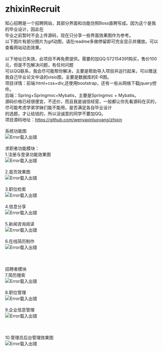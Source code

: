 # zhixinRecruit
知心招聘是一个招聘网站，其部分界面和功能仿照Boss直聘写成。因为这个是我的毕业设计，因此在</br>
毕业之前暂时不会上传源码，现在只分享一些界面效果图作为参考。</br>
以下图片有部分图片为gif动图，请在readme多做停留即可完全显示并播放。可以查看网站动态效果。
</br></br>
以下地址已失效，此项目不再免费提供。需要的加QQ:572154391购买，售价100元，但是不包解决问题，有任何问题</br>
可以QQ联系，我会尽可能帮你解决，主要是帮助导入项目并运行起来，可以赠送我自己毕业论文中话的visio图，主要是数据库的E-R图。</br>
项目详情：前端:html+css+div,还使用bootstrap，还有一些从网络下载jquery控件。</br>
后端：Spring+Springmvc+Mybatis，主要是Springmvc + Mybatis。</br>
源码价格已经很便宜，不还价，而且我是诚信经营，一般都让你先看源码在买的，尽可能考虑学弟学妹们能不能用，是否满足各自毕业设计</br>
的选题，才让给钱的，所以没诚意的同学不要加QQ。</br>
项目源码地址：https://github.com/wenyaxinluoyang/zhixin
</br></br>
系统功能图</br>
![Error载入出错](https://github.com/wenyaxinluoyang/zhixinRecruit/blob/master/images/Architecture.png)</br>
</br>
求职者功能模块：</br>
1.注册与登录功能效果图</br>
![Error载入出错](https://github.com/wenyaxinluoyang/zhixinRecruit/blob/master/images/注册和登录.gif)</br>
</br>
2.首页效果图</br>
![Error载入出错](https://github.com/wenyaxinluoyang/zhixinRecruit/blob/master/images/首页效果图.gif)</br>
</br>
3.职位检索</br>
![Error载入出错](https://github.com/wenyaxinluoyang/zhixinRecruit/blob/master/images/检索职位.gif)</br>
</br>
4.信息分享</br>
![Error载入出错](https://github.com/wenyaxinluoyang/zhixinRecruit/blob/master/images/分享信息.gif)</br>
</br>
5.新闻咨询阅读</br>
![Error载入出错](https://github.com/wenyaxinluoyang/zhixinRecruit/blob/master/images/资讯阅读.gif)</br>
</br>
6.在线简历制作</br>
![Error载入出错](https://github.com/wenyaxinluoyang/zhixinRecruit/blob/master/images/在线简历制作.gif)</br>
</br>
</br>
</br>
招聘者模块</br>
7.简历搜索</br>
![Error载入出错](https://github.com/wenyaxinluoyang/zhixinRecruit/blob/master/images/简历搜索.gif)</br>
</br>
8.职位管理</br>
![Error载入出错](https://github.com/wenyaxinluoyang/zhixinRecruit/blob/master/images/职位管理.gif)</br>
</br>
9.企业信息管理</br>
![Error载入出错](https://github.com/wenyaxinluoyang/zhixinRecruit/blob/master/images/企业信息管理.gif)</br>
</br>
</br>
</br>
10.管理员后台管理效果图</br>
![Error载入出错](https://github.com/wenyaxinluoyang/zhixinRecruit/blob/master/images/管理员后台管理效果图.gif)</br>
</br>


